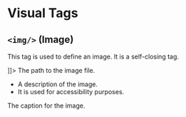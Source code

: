 # Visual Tags

## `<img/>` (Image)

This tag is used to define an image. It is a self-closing tag.

<code-block lang="xml">
<![CDATA[
<img src="path/to/image.jpg" alt="Description of the image" />
]]>
</code-block>

<chapter title="Parameters" collapsible="true">
<deflist type="full">
<def title="src (required)">
The path to the image file.
</def>
<def title="alt (required)">
<ul>
<li>A description of the image.</li>
<li>It is used for accessibility purposes.</li>
</ul>
</def>
<def title="caption">
The caption for the image.
</def>
</deflist>
</chapter>
